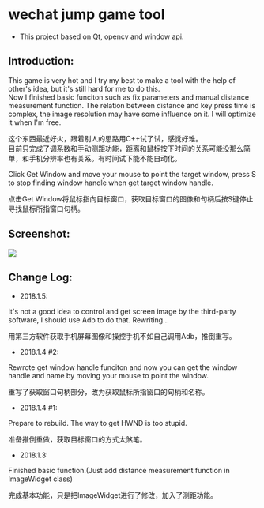 # wechat jump game tool
- This project based on Qt, opencv and window api.
## Introduction: ##

This game is very hot and I try my best to make a tool with the help of other's idea, but it's still hard for me to do this.      
Now I finished basic funciton such as fix parameters and manual distance measurement function. The relation between distance and key press time is complex, the image resolution may have some influence on it. I will optimize it when I'm free.

这个东西最近好火，跟着别人的思路用C++试了试，感觉好难。       
目前只完成了调系数和手动测距功能，距离和鼠标按下时间的关系可能没那么简单，和手机分辨率也有关系。有时间试下能不能自动化。

Click Get Window and move your mouse to point the target window, press S to stop finding window handle when get target window handle.     

点击Get Window将鼠标指向目标窗口，获取目标窗口的图像和句柄后按S键停止寻找鼠标所指窗口句柄。           
## Screenshot: ##
![](https://github.com/WangHongshuo/wechat_jump_game-Qt-opencv/blob/master/README/readme.png)
## Change Log: ##

- 2018.1.5:

It's not a good idea to control and get screen image by the third-party software, I should use Adb to do that. Rewriting...

用第三方软件获取手机屏幕图像和操控手机不如自己调用Adb，推倒重写。

- 2018.1.4 #2:     

Rewrote get window handle funciton and now you can get the window handle and name by moving your mouse to point the window.     

重写了获取窗口句柄部分，改为获取鼠标所指窗口的句柄和名称。     

- 2018.1.4 #1:        
   
Prepare to rebuild. The way to get HWND is too stupid.     

准备推倒重做，获取目标窗口的方式太煞笔。     

- 2018.1.3:      

Finished basic function.(Just add distance measurement function in ImageWidget class)

完成基本功能，只是把ImageWidget进行了修改，加入了测距功能。